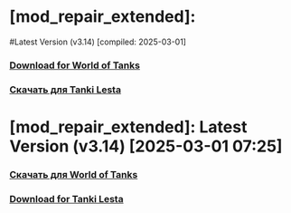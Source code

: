 # [mod_repair_extended]: 
#Latest Version (v3.14) [compiled: 2025-03-01]
### [**Download for World of Tanks**](https://github.com/spoter/spoter-mods/releases/download/latest/mod_repair_extended.zip)
### [**Скачать для Tanki Lesta**](https://github.com/spoter/spoter-mods/releases/download/latest/mod_repair_extended_RU.zip)
#


# [mod_repair_extended]: Latest Version (v3.14) [2025-03-01 07:25]
### [**Скачать для World of Tanks**](https://github.com/spoter/spoter-mods/releases/download/latest/mod_repair_extended.zip)
### [**Download for Tanki Lesta**](https://github.com/spoter/spoter-mods/releases/download/latest/mod_repair_extended_RU.zip)
#








